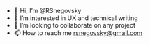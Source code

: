 - 👋 Hi, I’m @RSnegovsky
- 👀 I’m interested in UX and technical writing
- 💞️ I’m looking to collaborate on any project
- 📫 How to reach me rsnegovsky@gmail.com

<!---
RSnegovsky/RSnegovsky is a ✨ special ✨ repository because its `README.md` (this file) appears on your GitHub profile.
You can click the Preview link to take a look at your changes.
--->
